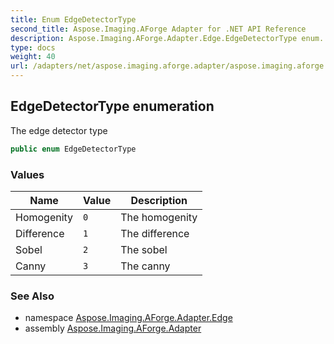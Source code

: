 ```yaml
---
title: Enum EdgeDetectorType
second_title: Aspose.Imaging.AForge Adapter for .NET API Reference
description: Aspose.Imaging.AForge.Adapter.Edge.EdgeDetectorType enum. The edge detector type
type: docs
weight: 40
url: /adapters/net/aspose.imaging.aforge.adapter/aspose.imaging.aforge.adapter.edge/edgedetectortype/
---
```

## EdgeDetectorType enumeration

The edge detector type

```csharp
public enum EdgeDetectorType
```

### Values

| Name | Value | Description |
| --- | --- | --- |
| Homogenity | `0` | The homogenity |
| Difference | `1` | The difference |
| Sobel | `2` | The sobel |
| Canny | `3` | The canny |

### See Also

* namespace [Aspose.Imaging.AForge.Adapter.Edge](../../aspose.imaging.aforge.adapter.edge/)
* assembly [Aspose.Imaging.AForge.Adapter](../../)


